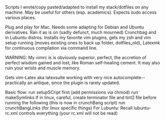 Scripts I wrote/copy pasted/adapted to install my stack/dotfiles on any machine. May be useful for others (esp. academics). Expects sudo access various places.

Plug and play for Mac. Needs some adapting for Debian and Ubuntu derivatives. Ran it as is on (sadly defunct, much mourned) Crunchbag and in Lubuntu distros.
Installs my favorite vim plugins, gets my zsh and vim setup running (moves existing ones to back up folder, dotfiles_old), Latexmk for continuous compilation via command line.

WARNING:
My vimrc is is obviously superior, perfect, the accretion of perfect wisdom gained and lost, like Roman self-healing cement. It may also ruin your wrists and muscle memory.

Gets vim-Latex aka latexsuite working with very nice autocomplete--practically an antique, since the plugin is rarely updated.

Basic flow:
    run setupSCript first (add permissions via chmod)
    run makeSymlinks
If in linux, careful, create terminator file and tint2 file before running the following (this is now in crunchBang script)
    run crunchBangLinks (for linux specific things)
For Lubuntu:
    Recall lubuntu-rc.xml controls everything (your rc.xml will not be read)
